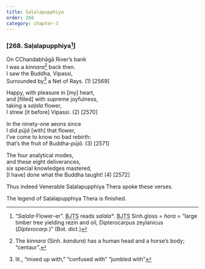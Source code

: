 ```yaml
---
title: Saḷalapupphiya
order: 268
category: chapter-3
---
```


### \[268. Saḷalapupphiya[^1]\]

On <span class="diacritics" data-state="on">C</span><span class="no-diacritics" data-state="off">Ch</span>andabhāgā River’s bank  
I was a *kinnara*[^2] back then.  
I saw the Buddha, Vipassi,  
Surrounded by[^3] a Net of Rays. (1) \[2569\]

Happy, with pleasure in \[my\] heart,  
and \[filled\] with supreme joyfulness,  
taking a *saḷala* flower,  
I strew \[it before\] Vipassi. (2) \[2570\]

In the ninety-one aeons since  
I did *pūjā* \[with\] that flower,  
I’ve come to know no bad rebirth:  
that’s the fruit of Buddha-*pūjā*. (3) \[2571\]

The four analytical modes,  
and these eight deliverances,  
six special knowledges mastered,  
\[I have\] done what the Buddha taught! (4) \[2572\]

Thus indeed Venerable Saḷalapupphiya Thera spoke these verses.

The legend of Saḷalapupphiya Thera is finished.

[^1]: “*Saḷala*-Flower-er”. <abbr title="Buddha Jayanthi Tripitaka Series">BJTS</abbr> reads *salala°*. <abbr title="Buddha Jayanthi Tripitaka Series">BJTS</abbr> Sinh.gloss = *hora* = “large timber tree yielding rezin and oil, Dipterocarpus zeylanicus (*Dipterocarp.*)” (Bot. dict.)

[^2]: The *kinnara* (Sinh. *kandura*) has a human head and a horse’s body; “centaur”.

[^3]: lit., “mixed up with,” “confused with” “jumbled with”
